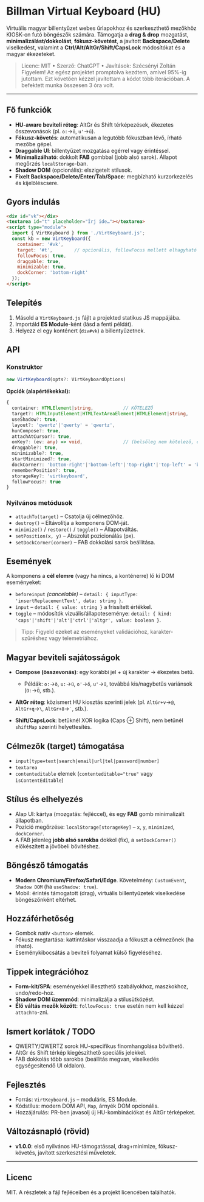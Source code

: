 # Billman Virtual Keyboard (HU)

Virtuális magyar billentyűzet webes űrlapokhoz és szerkeszthető mezőkhöz KIOSK-on futó böngészők számára. Támogatja a **drag & drop** mozgatást, **minimalizálást/dokkolást**, **fókusz-követést**, a javított **Backspace/Delete** viselkedést, valamint a **Ctrl/Alt/AltGr/Shift/CapsLock** módosítókat és a magyar ékezeteket.

> Licenc: MIT • Szerző: ChatGPT • Javítások: Szécsényi Zoltán
Figyelem! Az egész projektet promptolva kezdtem, amivel 95%-ig jutottam. Ezt követően kézzel javítottam a kódot több iterációban. A befektett munka összesen 3 óra volt.
---

## Fő funkciók

* **HU-aware beviteli réteg**: AltGr és Shift térképezések, ékezetes összevonások (pl. `o:`→`ö`, `u'`→`ű`).
* **Fókusz-követés**: automatikusan a legutóbb fókuszban lévő, írható mezőbe gépel.
* **Draggable UI**: billentyűzet mozgatása egérrel vagy érintéssel.
* **Minimalizálható**: dokkolt **FAB** gombbal (jobb alsó sarok). Állapot megőrzés `localStorage`-ban.
* **Shadow DOM** (opcionális): elszigetelt stílusok.
* **Fixelt Backspace/Delete/Enter/Tab/Space**: megbízható kurzorkezelés és kijelöléscsere.

## Gyors indulás

```html
<div id="vk"></div>
<textarea id="t" placeholder="Írj ide…"></textarea>
<script type="module">
  import { VirtKeyboard } from './VirtKeyboard.js';
  const kb = new VirtKeyboard({
    container: '#vk',
    target: '#t',        // opcionális, followFocus mellett elhagyható
    followFocus: true,
    draggable: true,
    minimizable: true,
    dockCorner: 'bottom-right'
  });
</script>
```

## Telepítés

1. Másold a `VirtKeyboard.js` fájlt a projekted statikus JS mappájába.
2. Importáld **ES Module**-ként (lásd a fenti példát).
3. Helyezz el egy konténert (`div#vk`) a billentyűzetnek.

## API

### Konstruktor

```ts
new VirtKeyboard(opts?: VirtKeyboardOptions)
```

**Opciók (alapértékekkal):**

```ts
{
  container: HTMLElement|string,           // KÖTELEZŐ
  target?: HTMLInputElement|HTMLTextAreaElement|HTMLElement|string,
  useShadow?: true,
  layout?: 'qwertz'|'qwerty' = 'qwertz',
  hunCompose?: true,
  attachAtCursor?: true,
  onKey?: (ev: any) => void,               // (belsőleg nem kötelező, események lásd lejjebb)
  draggable?: true,
  minimizable?: true,
  startMinimized?: true,
  dockCorner?: 'bottom-right'|'bottom-left'|'top-right'|'top-left' = 'bottom-right',
  rememberPosition?: true,
  storageKey?: 'virtkeyboard',
  followFocus?: true
}
```

### Nyilvános metódusok

* `attachTo(target)` – Csatolja új célmezőhöz.
* `destroy()` – Eltávolítja a komponens DOM-ját.
* `minimize()` / `restore()` / `toggle()` – Állapotváltás.
* `setPosition(x, y)` – Abszolút pozicionálás (px).
* `setDockCorner(corner)` – FAB dokkolási sarok beállítása.

## Események

A komponens a **cél elemre** (vagy ha nincs, a konténerre) lő ki DOM eseményeket:

* `beforeinput` *(cancelable)* – `detail: { inputType: 'insertReplacementText', data: string }`.
* `input` – `detail: { value: string }` a frissített értékkel.
* `toggle` – módosítók vizuális/állapoteseménye: `detail: { kind: 'caps'|'shift'|'alt'|'ctrl'|'altgr', value: boolean }`.

> Tipp: Figyeld ezeket az eseményeket validációhoz, karakter-szűréshez vagy telemetriához.

## Magyar beviteli sajátosságok

* **Compose (összevonás)**: egy korábbi jel + új karakter → ékezetes betű.

  * Példák: `o:`→`ö`, `u:`→`ü`, `o'`→`ő`, `u'`→`ű`, továbbá kis/nagybetűs variánsok (`O:`→`Ö`, stb.).
* **AltGr réteg**: közismert HU kiosztás szerinti jelek (pl. `AltGr+v`→`@`, `AltGr+q`→`\`, `AltGr+8`→`˙`, stb.).
* **Shift/CapsLock**: betűknél XOR logika (Caps ⊕ Shift), nem betűnél `shiftMap` szerinti helyettesítés.

## Célmezők (target) támogatása

* `input[type=text|search|email|url|tel|password|number]`
* `textarea`
* `contenteditable` elemek (`contenteditable="true"` vagy `isContentEditable`)

## Stílus és elhelyezés

* Alap UI: kártya (mozgatás: fejléccel), és egy **FAB** gomb minimalizált állapotban.
* Pozíció megőrzése: `localStorage[storageKey]` – `x`, `y`, `minimized`, `dockCorner`.
* A FAB jelenleg **jobb alsó sarokba** dokkol (fix), a `setDockCorner()` előkészített a jövőbeli bővítéshez.

## Böngésző támogatás

* **Modern Chromium/Firefox/Safari/Edge**. Követelmény: `CustomEvent`, `Shadow DOM` (ha `useShadow: true`).
* Mobil: érintés támogatott (drag), virtuális billentyűzetek viselkedése böngészőnként eltérhet.

## Hozzáférhetőség

* Gombok natív `<button>` elemek.
* Fókusz megtartása: kattintáskor visszaadja a fókuszt a célmezőnek (ha írható).
* Eseménykibocsátás a beviteli folyamat külső figyeléséhez.

## Tippek integrációhoz

* **Form-kit/SPA**: eseményekkel illeszthető szabályokhoz, maszkokhoz, undo/redo-hoz.
* **Shadow DOM üzemmód**: minimalizálja a stílusütközést.
* **Élő váltás mezők között**: `followFocus: true` esetén nem kell kézzel `attachTo`-zni.

## Ismert korlátok / TODO

* QWERTY/QWERTZ sorok HU-specifikus finomhangolása bővíthető.
* AltGr és Shift térkép kiegészíthető speciális jelekkel.
* FAB dokkolás több sarokba (beállítás megvan, viselkedés egységesítendő UI oldalon).

## Fejlesztés

* Forrás: `VirtKeyboard.js` – moduláris, ES Module.
* Kódstílus: modern DOM API, `Map`, árnyék DOM opcionális.
* Hozzájárulás: PR-ben javasolj új HU-kombinációkat és AltGr térképeket.

## Változásnapló (rövid)

* **v1.0.0**: első nyilvános HU-támogatással, drag+minimize, fókusz-követés, javított szerkesztési műveletek.

---

## Licenc

MIT. A részletek a fájl fejléceiben és a projekt licencében találhatók.
